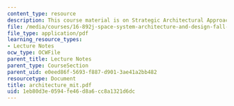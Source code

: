 ```yaml
---
content_type: resource
description: This course material is on Strategic Architectural Approaches at NASA.
file: /media/courses/16-892j-space-system-architecture-and-design-fall-2004/1eb80d3e0594fe46d8a6cc8a1321d6dc_architecture_mit.pdf
file_type: application/pdf
learning_resource_types:
- Lecture Notes
ocw_type: OCWFile
parent_title: Lecture Notes
parent_type: CourseSection
parent_uid: e0eed86f-5693-f887-d901-3ae41a2bb482
resourcetype: Document
title: architecture_mit.pdf
uid: 1eb80d3e-0594-fe46-d8a6-cc8a1321d6dc
---
```

